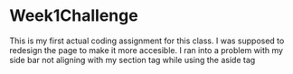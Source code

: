 # Week1Challenge
This is my first actual coding assignment for this class.
I was supposed to redesign the page to make it more accesible.
I ran into a problem with my side bar not aligning with my section tag while using the aside tag
